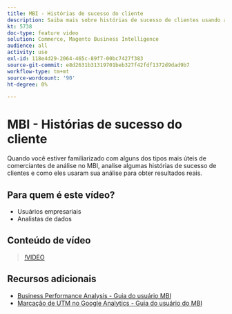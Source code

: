 ```yaml
---
title: MBI - Histórias de sucesso do cliente
description: Saiba mais sobre histórias de sucesso de clientes usando a MBI.
kt: 5738
doc-type: feature video
solution: Commerce, Magento Business Intelligence
audience: all
activity: use
exl-id: 118e4d29-2064-465c-89f7-00bc7427f383
source-git-commit: e8d2631b31319701beb327f42fdf1372d9dad9b7
workflow-type: tm+mt
source-wordcount: '90'
ht-degree: 0%

---
```


# MBI - Histórias de sucesso do cliente

Quando você estiver familiarizado com alguns dos tipos mais úteis de comerciantes de análise no MBI, analise algumas histórias de sucesso de clientes e como eles usaram sua análise para obter resultados reais.

## Para quem é este vídeo?

- Usuários empresariais
- Analistas de dados

## Conteúdo de vídeo

>[!VIDEO](https://video.tv.adobe.com/v/35992?quality=12&learn=on)

## Recursos adicionais

- [Business Performance Analysis - Guia do usuário MBI](https://experienceleague.adobe.com/docs/commerce-business-intelligence/mbi/analyze/customers/rfm-analysis.html)
- [Marcação de UTM no Google Analytics - Guia do usuário do MBI](https://experienceleague.adobe.com/docs/commerce-business-intelligence/mbi/best-practices/data/utm-tagging-google.html)
